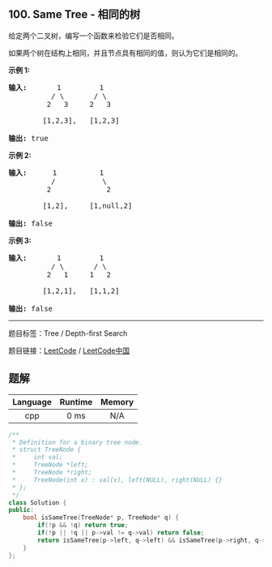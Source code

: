 ## 100. Same Tree - 相同的树

<!--If you want to use the English description, use `question.content` instead-->

<p>给定两个二叉树，编写一个函数来检验它们是否相同。</p>

<p>如果两个树在结构上相同，并且节点具有相同的值，则认为它们是相同的。</p>

<p><strong>示例&nbsp;1:</strong></p>

<pre><strong>输入: </strong>      1         1
          / \       / \
         2   3     2   3

        [1,2,3],   [1,2,3]

<strong>输出:</strong> true</pre>

<p><strong>示例 2:</strong></p>

<pre><strong>输入:  </strong>    1          1
          /           \
         2             2

        [1,2],     [1,null,2]

<strong>输出:</strong> false
</pre>

<p><strong>示例&nbsp;3:</strong></p>

<pre><strong>输入:</strong>       1         1
          / \       / \
         2   1     1   2

        [1,2,1],   [1,1,2]

<strong>输出:</strong> false
</pre>



-----

题目标签：Tree / Depth-first Search

题目链接：[LeetCode](https://leetcode.com/problems/same-tree/description/)  /  [LeetCode中国](https://leetcode-cn.com/problems/same-tree/description/)

## 题解



| Language | Runtime | Memory |
|:---:|:---:|:---:|
| cpp  | 0  ms | N/A |

```cpp
/**
 * Definition for a binary tree node.
 * struct TreeNode {
 *     int val;
 *     TreeNode *left;
 *     TreeNode *right;
 *     TreeNode(int x) : val(x), left(NULL), right(NULL) {}
 * };
 */
class Solution {
public:
    bool isSameTree(TreeNode* p, TreeNode* q) {
        if(!p && !q) return true;
        if(!p || !q || p->val != q->val) return false;
        return isSameTree(p->left, q->left) && isSameTree(p->right, q->right);
    }
};
```
